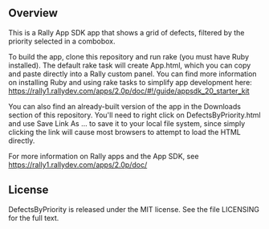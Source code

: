 ## Overview

This is a Rally App SDK app that shows a grid of defects, filtered by the priority selected in a combobox.

To build the app, clone this repository and run rake (you must have Ruby installed).  The default rake task will create App.html, which you can copy and paste directly into a Rally custom panel.  You can find more information on installing Ruby and using rake tasks to simplify app development here: https://rally1.rallydev.com/apps/2.0p/doc/#!/guide/appsdk_20_starter_kit

You can also find an already-built version of the app in the Downloads section of this repository.  You'll need to right click on DefectsByPriority.html and use Save Link As ... to save it to your local file system, since simply clicking the link will cause most browsers to attempt to load the HTML directly. 

For more information on Rally apps and the App SDK, see https://rally1.rallydev.com/apps/2.0p/doc/

## License

DefectsByPriority is released under the MIT license.  See the file LICENSING for the full text.
